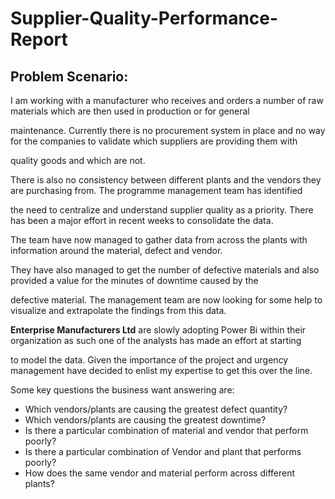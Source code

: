# Supplier-Quality-Performance-Report
## Problem Scenario:
I am working with a manufacturer who receives and orders a number of raw materials which are then used in production or for general 

maintenance. Currently there is no procurement system in place and no way for the companies to validate which suppliers are providing them with 

quality goods and which are not. 

There is also no consistency between different plants and the vendors they are purchasing from. The programme management team has identified 

the need to centralize and understand supplier quality as a priority. There has been a major effort in recent weeks to consolidate the data.

The team have now managed to gather data from across the plants with information around the material, defect and vendor. 



They have also managed to get the number of defective materials and also provided a value for the minutes of downtime caused by the 

defective material. The management team are now looking for some help to visualize and extrapolate the findings from this data.



**Enterprise Manufacturers Ltd** are slowly adopting Power Bi within their organization as such one of the analysts has made an effort at starting 

to model the data. Given the importance of the project and urgency management have decided to enlist my expertise to get this over the line.

Some key questions the business want answering are:

+ Which vendors/plants are causing the greatest defect quantity?
+ Which vendors/plants are causing the greatest downtime?
+ Is there a particular combination of material and vendor that perform poorly?
+ Is there a particular combination of Vendor and plant that performs poorly?
+ How does the same vendor and material perform across different plants?



